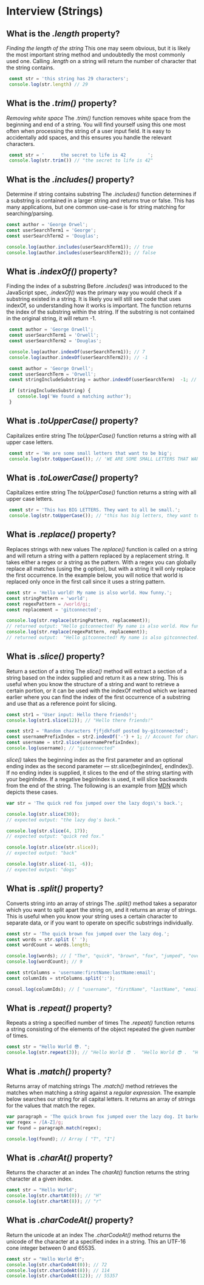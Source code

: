 # Interview (Strings)

## What is the  _.length_ property?

_Finding the length of the string_
This one may seem obvious, but it is likely the most important string method and undoubtedly the most commonly used one. Calling _.length_ on a string will return the number of character that the string contains.
```js
 const str = 'this string has 29 characters';
 console.log(str.length) // 29
```

## What is the _.trim()_ property?

_Removing white space_
 The _.trim()_ function removes white space from the beginning and end of a string. You will find yourself using this one most often when processing the string of a user input field. It is easy to accidentally add spaces, and this ensures you handle the relevant characters.
```js
 const str = '      the secret to life is 42        ';
 console.log(str.trim()) // "the secret to life is 42"
```

## What is the _.includes()_ property?

Determine if string contains substring
 The _.includes()_ function determines if a substring is contained in a larger string and returns true or false. This has many applications, but one common use-case is for string matching for searching/parsing.
```js
const author = 'George Orwel';
const userSearchTerm1 = 'George';
const userSearchTerm2 = 'Douglas';

console.log(author.includes(userSearchTerm1)); // true
console.log(author.includes(userSearchTerm2)); // false
```

## What is _.indexOf()_ property?
 
 Finding the index of a substring
 Before _.includes()_ was introduced to the JavaScript spec, _.indexOf()_ was the primary way you would check if a substring existed in a string. It is likely you will still see code that uses indexOf, so understanding how it works is important. The function returns the index of the substring within the string. If the substring is not contained in the original string, it will return -1.
```js
 const author = 'George Orwell';
 const userSearchTerm1 = 'Orwell';
 const userSearchTerm2 = 'Douglas';

 console.log(author.indexOf(userSearchTerm1)); // 7
 console.log(author.indexOf(userSearchTerm2)); // -1

 const author = 'George Orwell';
 const userSearchTerm = 'Orwell';
 const stringIncludeSubstring = author.indexOf(userSearchTerm)  -1; // true

 if (stringIncludesSubstring) {
    console.log('We found a matching author');
 }
```

## What is _.toUpperCase()_ property?

 Capitalizes entire string
 The _toUpperCase()_ function returns a string with all upper case letters.
```js
 const str = 'We are some small letters that want to be big';
 console.log(str.toUpperCase()); // 'WE ARE SOME SMALL LETTERS THAT WANT TO BE BIG'
```

## What is _.toLowerCase()_ property?

 Capitalizes entire string
 The _toUpperCase()_ function returns a string with all upper case letters.
```js
 const str = 'This has BIG LETTERS. They want to all be small.';
 console.log(str.toUpperCase()); // "this has big letters, they want to all be small."
```

## What is _.replace()_ property?

Replaces strings with new values
The _replace()_ function is called on a string and will return a string with a pattern replaced by a replacement string. It takes either a regex or a string as the pattern. With a regex you can globally replace all matches (using the g option), but with a string it will only replace the first occurrence. In the example below, you will notice that world is replaced only once in the first call since it uses a string pattern.
```js
const str = 'Hello world! My name is also world. How funny.';
const stringPattern = 'world';
const regexPattern = /world/gi;
const replacement = 'gitconnected';

console.log(str.replace(stringPattern, replacement));
// returned output: "Hello gitconnected! My name is also world. How funny."
console.log(str.replace(regexPattern, replacement));
// returned output:  "Hello gitconnected! My name is also gitconnected. How funny."
```

## What is _.slice()_ property?

Return a section of a string
The *slice()* method will extract a section of a string based on the index supplied and return it as a new string. This is useful when you know the structure of a string and want to retrieve a certain portion, or it can be used with the indexOf method which we learned earlier where you can find the index of the first occurrence of a substring and use that as a reference point for slicing.
```js
const str1 = 'User input: Hello there friends!';
console.log(str1.slice(12)); // "Hello there friends!"

const str2 = 'Random characters fjfjdkfsdf posted by-gitconnected';
const usernamePrefixIndex = str2.indexOf('-') + 1; // Account for character itself with +1
const username = str2.slice(usernamePrefixIndex);
console.log(username); // "gitconnected"
```

_slice()_ takes the beginning index as the first parameter and an optional ending index as the second parameter — str.slice(beginIndex[, endIndex]). If no ending index is supplied, it slices to the end of the string starting with your beginIndex. If a negative beginIndex is used, it will slice backwards from the end of the string. The following is an example from [MDN](https://developer.mozilla.org/en-US/docs/Web/JavaScript/Reference/Global_Objects/String/slice) which depicts these cases.

```js
var str = 'The quick red fox jumped over the lazy dogs\'s back.';

console.log(str.slice(30));
// expected output: "the lazy dog's back."

console.log(str.slice(4, 17));
// expected output: "quick red fox."

console.log(str.slice(str.slice));
// expected output: "back"

console.log(str.slice(-11, -6));
// expected output: "dogs"
```

## What is _.split()_ property?

Converts string into an array of strings
The _.split()_ method takes a separator which you want to split apart the string on, and it returns an array of strings. This is useful when you know your string uses a certain character to separate data, or if you want to operate on specific substrings individually.
```js
const str = 'The quick brown fox jumped over the lazy dog.';
const words = str.split (' ');
const wordCount = words.length;

console.log(words); // [ "The", "quick", "brown", "fox", "jumped", "over", "the", "lazy", "dog",]
console.log(wordCount); // 9

const strColumns = 'username:firstName:lastName:email';
const columnIds = strColumns.split(':');

consol.log(columnIds); // [ "username", "firstName", "lastName", "email"]
```

## What is _.repeat()_ property?

Repeats a string a specified number of times
The _.repeat()_ function returns a string consisting of the elements of the object repeated the given number of times.
```js
const str = "Hello World 😎. ";
console.log(str.repeat(3)); // "Hello World 😎 .  "Hello World 😎 .  "Hello World 😎 . "
```

## What is _.match()_ property?

Returns array of matching strings
The _.match()_  method retrieves the matches when matching a _string_ against a _regular expression._ The example below searches our string for all capital letters. It returns an array of strings for the values that match the regex.
```js
var paragraph = 'The quick brown fox jumped over the lazy dog. It barked.';
var regex = /[A-Z]/g;
var found = paragraph.match(regex);

console.log(found); // Array [ "T", "I"]
```

## What is _.charAt()_ property?

Returns the character at an index
The _charAt()_ function returns the string character at a given index.
```js
const str = "Hello World";
console.log(str.chartAt(0)); // "H"
console.log(str.chartAt(8)); // "r"
```
## What is _.charCodeAt()_ property?

Return the unicode at an index
The _.charCodeAt()_ method returns the unicode of the character at a specified index in a string. This an UTF-16 cone integer between 0 and 65535.
```js
const str = "Hello World 😎";
console.log(str.charCodeAt(0)); // 72
console.log(str.charCodeAt(8)); // 114
console.log(str.charCodeAt(12)); // 55357
```
